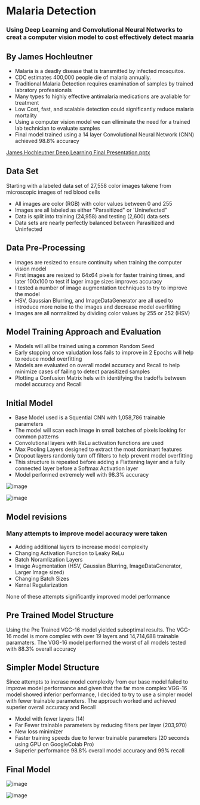 # Malaria Detection

### Using Deep Learning and Convolutional Neural Networks to creat a computer vision model to cost effectively detect maaria


## By James Hochleutner





- Malaria is a deadly disease that is transmitted by infected mosquitos.
- CDC estimates 400,000 people die of malaria annually.
- Traditional Malaria Detection requires examination of samples by trained labratory professionals
- Many types fo highly effective antimalaria medications are avaliable for treatment
- Low Cost, fast, and scalable detection could significantly reduce malaria mortality
- Using a computer vision model we can elliminate the need for a trained lab technician to evaluate samples
- Final model trained using a 14 layer Convolutional Neural Network (CNN) achieved 98.8% accuracy





[James Hochleutner Deep Learning Final Presentation.pptx](https://github.com/jhochle/MalariaDetection/files/8942084/James.Hochleutner.Deep.Learning.Final.Presentation.pptx)

## Data Set

Starting with a labeled data set of 27,558 color images takene from microscopic images of red blood cells

- All images are color (RGB) with color values between 0 and 255
- Images are all labeled as either "Parasitized" or 'Uninefected"
- Data is split into training (24,958) and testing (2,600) data sets
- Data sets are nearly perfectly balanced between Parasitized and Uninfected

## Data Pre-Processing

- Images are resized to ensure continuity when training the computer vision model
- First images are resized to 64x64 pixels for faster training times, and later 100x100 to test if lager image sizes improves accuracy
- I tested a number of image augmentation techniques to try to improve the model
- HSV, Gaussian Blurring, and ImageDataGenerator are all used to introduce more noise to the images and decrease model overfitting 
- Images are all normalized by dividing color values by 255 or 252 (HSV) 

## Model Training Approach and Evaluation

- Models will all be trained using a common Random Seed
- Early stopping once valudation loss fails to improve in 2 Epochs will help to reduce model overfitting
- Models are evaluated on overall model accuracy and Recall to help minimize cases of failing to detect parasitized samples
- Plotting a Confusion Matrix hels with identifying the tradoffs between model accuracy and Recall

## Initial Model

- Base Model used is a Squential CNN with 1,058,786 trainable parameters
- The model will scan each image in small batches of pixels looking for common patterns
- Convolutional layers with ReLu activation functions are used
- Max Pooling Layers designed to extract the most dominant features
- Dropout layers randomly turn off filters to help prevent model overfitting
- This structure is repeated before adding a Flattening layer and a fully connected layer before a Softmax Activation layer
- Model performed extremely well with 98.3% accuracy

![image](https://user-images.githubusercontent.com/62751735/174659338-bc38317c-ca71-41d6-82b0-6755ed2c38e2.png)

![image](https://user-images.githubusercontent.com/62751735/174659505-28e1436e-b321-4fa1-9a2e-e791f092b8ee.png)

## Model revisions 

### Many attempts to improve model accuracy were taken 

- Adding additional layers to increase model complexity
- Changing Activation Function to Leaky ReLu
- Batch Noramlization Layers
- Image Augmentation (HSV, Gaussian Blurring, ImageDataGenerator, Larger Image sized)
- Changing Batch Sizes
- Kernal Regularization

None of these attempts significantly improved model performance

## Pre Trained Model Structure

Using the Pre Trained VGG-16 model yielded suboptimal results.  The VGG-16 model is more complex with over 19 layers and 14,714,688 trainable paramaters.  The VGG-16 model performed the worst of all models tested with 88.3% overall accuracy

## Simpler Model Structure

Since attempts to incrase model complexity from our base model failed to improve model performance and given that the far more complex VGG-16 model showed inferior performance, I decided to try to use a simpler model with fewer trainable parameters.  The approach worked and achieved superier overall accuracy and Recall

- Model with fewer layers (14)
- Far Fewer trainable parameters by reducing filters per layer (203,970)
- New loss minimizer
- Faster training speeds due to ferwer trainable parameters (20 seconds using GPU on GoogleColab Pro)
- Superier performance 98.8% overall model accuracy and 99% recall

## Final Model

![image](https://user-images.githubusercontent.com/62751735/174659306-e632fd28-3edc-4a42-8d3a-6e8a6675ed60.png)

![image](https://user-images.githubusercontent.com/62751735/174659455-ac4fe9c2-8efa-40b2-8aa2-e5f33d38d0f2.png)
